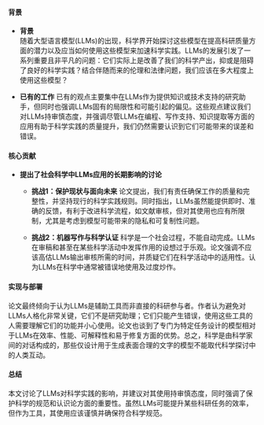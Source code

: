 #### 背景
- **背景**       
    随着大型语言模型(LLMs)的出现，科学界开始探讨这些模型在提高科研质量方面的潜力以及应当如何使用这些模型来加速科学实践。LLMs的发展引发了一系列重要且非平凡的问题：它们实际上是改善了我们的科学产出，抑或是阻碍了良好的科学实践？结合伴随而来的伦理和法律问题，我们应该在多大程度上使用这些模型？

- **已有的工作**
    已有的观点主要集中在LLMs作为提供知识或技术支持的研究助手，但同时也强调LLMs固有的局限性和可能引起的偏见。这些观点建议我们对LLMs持审慎态度，并强调尽管LLMs在编程、写作支持、知识提取等方面的应用有助于科学实践的质量提升，我们仍然需要认识到它们可能带来的误差和错误。

#### 核心贡献
- **提出了社会科学中LLMs应用的长期影响的讨论**
    - **挑战1：保护现状与面向未来**
        论文提出，我们有责任确保工作的质量和完整性，并坚持现行的科学实践规则。同时指出，LLMs虽然能提供即时、准确的反馈，有利于改进科学流程，如文献审核，但对其使用也应有所限制，尤其是考虑到模型可能带来的隐私和可复制性问题。

    - **挑战2：机器写作与科学认证**
        科学是一个社会过程，不能自动完成。LLMs在审稿和甚至在某些科学活动中发挥作用的设想过于乐观。论文强调不应该高估LLMs输出审核所需的时间，并质疑它们在科学活动中的适用性。认为LLMs在科学中通常被错误地使用及过度炒作。

#### 实现与部署
论文最终倾向于认为LLMs是辅助工具而非直接的科研参与者。作者认为避免对LLMs人格化非常关键，它们不是研究助理；它们只能产生错误，使用这些工具的人需要理解它们的功能并小心使用。论文也谈到了专门为特定任务设计的模型相对于LLMs在效率、性能、可解释性和易于修复方面的优势。总之，科学是由科学家间的对话构成的，那些仅设计用于生成表面合理的文字的模型不能取代科学探讨中的人类互动。

#### 总结
本文讨论了LLMs对科学实践的影响，并建议对其使用持审慎态度，同时强调了保护科学的规范和认识论方面的重要性。虽然LLMs可能提升某些科研任务的效率，但作为工具，其使用应该谨慎并确保符合科学规范。